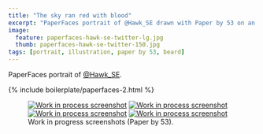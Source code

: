 ```yaml
---
title: "The sky ran red with blood"
excerpt: "PaperFaces portrait of @Hawk_SE drawn with Paper by 53 on an iPad."
image: 
  feature: paperfaces-hawk-se-twitter-lg.jpg
  thumb: paperfaces-hawk-se-twitter-150.jpg
tags: [portrait, illustration, paper by 53, beard]
---
```


PaperFaces portrait of <a href="http://twitter.com/Hawk_SE">@Hawk_SE</a>.

{% include boilerplate/paperfaces-2.html %}

<figure class="half">
	<a href="{{ site.url }}/images/paperfaces-hawk-se-process-1-lg.jpg"><img src="{{ site.url }}/images/paperfaces-hawk-se-process-1-600.jpg" alt="Work in process screenshot"></a>
	<a href="{{ site.url }}/images/paperfaces-hawk-se-process-2-lg.jpg"><img src="{{ site.url }}/images/paperfaces-hawk-se-process-2-600.jpg" alt="Work in process screenshot"></a>
	<a href="{{ site.url }}/images/paperfaces-hawk-se-process-3-lg.jpg"><img src="{{ site.url }}/images/paperfaces-hawk-se-process-3-600.jpg" alt="Work in process screenshot"></a>
	<a href="{{ site.url }}/images/paperfaces-hawk-se-process-4-lg.jpg"><img src="{{ site.url }}/images/paperfaces-hawk-se-process-4-600.jpg" alt="Work in process screenshot"></a>
	<figcaption>Work in progress screenshots (Paper by 53).</figcaption>
</figure>
